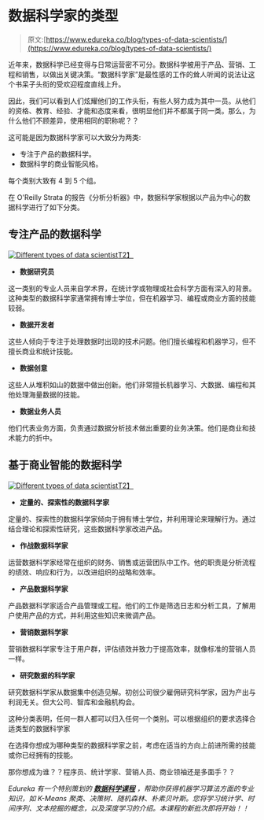 # 数据科学家的类型

> 原文:[https://www.edureka.co/blog/types-of-data-scientists/](https://www.edureka.co/blog/types-of-data-scientists/)

近年来，数据科学已经变得与日常运营密不可分。数据科学被用于产品、营销、工程和销售，以做出关键决策。“数据科学家”是最性感的工作的耸人听闻的说法让这个书呆子头衔的受欢迎程度直线上升。

因此，我们可以看到人们炫耀他们的工作头衔，有些人努力成为其中一员。从他们的资格、教育、经验、才能和态度来看，很明显他们并不都属于同一类。那么，为什么他们不顾差异，使用相同的职称呢？？

这可能是因为数据科学家可以大致分为两类:

*   专注于产品的数据科学。
*   数据科学的商业智能风格。

每个类别大致有 4 到 5 个组。

在 O'Reilly Strata 的报告《分析分析器》中，数据科学家根据以产品为中心的数据科学进行了如下分类。

## **专注产品的数据科学**

[![Different types of data scientist](../Images/32ca5e7a627f840ead35267f14730c9f.png "Different types of data scientist")T2】](https://www.edureka.co/blog/wp-content/uploads/2014/02/Product-focused-data-scientist.jpg)

*   **数据研究员**

这一类别的专业人员来自学术界，在统计学或物理或社会科学方面有深入的背景。这种类型的数据科学家通常拥有博士学位，但在机器学习、编程或商业方面的技能较弱。

*   **数据开发者**

这些人倾向于专注于处理数据时出现的技术问题。他们擅长编程和机器学习，但不擅长商业和统计技能。

*   **数据创意**

这些人从堆积如山的数据中做出创新。他们非常擅长机器学习、大数据、编程和其他处理海量数据的技能。

*   **数据业务人员**

他们代表业务方面，负责通过数据分析技术做出重要的业务决策。他们是商业和技术能力的折中。

## **基于商业智能的数据科学**

[![Different types of data scientist](../Images/b47d00e5ca05a75fb00d694f0eadcbd3.png)T2】](https://www.edureka.co/blog/wp-content/uploads/2014/02/Business-Intelligence-style-data-scientist.jpg)

*   **定量的、探索性的数据科学家**

定量的、探索性的数据科学家倾向于拥有博士学位，并利用理论来理解行为。通过结合理论和探索性研究，这些数据科学家改进产品。

*   **作战数据科学家**

运营数据科学家经常在组织的财务、销售或运营团队中工作。他的职责是分析流程的绩效、响应和行为，以改进组织的战略和效率。

*   **产品数据科学家**

产品数据科学家适合产品管理或工程。他们的工作是筛选日志和分析工具，了解用户使用产品的方式，并利用这些知识来微调产品。

*   **营销数据科学家**

营销数据科学家专注于用户群，评估绩效并致力于提高效率，就像标准的营销人员一样。

*   **研究数据的科学家**

研究数据科学家从数据集中创造见解。初创公司很少雇佣研究科学家，因为产出与利润无关。但大公司、智库和金融机构会。

这种分类表明，任何一群人都可以归入任何一个类别。可以根据组织的要求选择合适类型的数据科学家

在选择你想成为哪种类型的数据科学家之前，考虑在适当的方向上前进所需的技能或你已经拥有的技能。

那你想成为谁？？程序员、统计学家、营销人员、商业领袖还是多面手？？

*Edureka 有一个特别策划的 **[数据科学课程](https://www.edureka.co/data-science)** ，帮助你获得机器学习算法方面的专业知识，如 K-Means 聚类、决策树、随机森林、朴素贝叶斯。您将学习统计学、时间序列、文本挖掘的概念，以及深度学习的介绍。本课程的新批次即将开始！！*